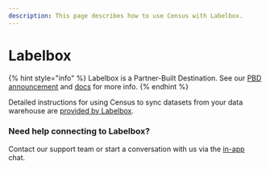 ```yaml
---
description: This page describes how to use Census with Labelbox.
---
```


# Labelbox

{% hint style="info" %}
Labelbox is a Partner-Built Destination. See our [PBD announcement](https://www.getcensus.com/blog/announcing-partner-built-destinations) and [docs](https://developers.getcensus.com/custom-destinations/partner-destinations) for more info.
{% endhint %}

Detailed instructions for using Census to sync datasets from your data warehouse are [provided by Labelbox](https://docs.labelbox.com/docs/census-integration).

### Need help connecting to Labelbox?

Contact our support team or start a conversation with us via the [in-app](https://app.getcensus.com) chat.
